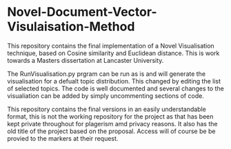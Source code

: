 # Novel-Document-Vector-Visulaisation-Method
This repository contains the final implementation of a Novel Visualisation technique, based on Cosine similarity and Euclidean distance. This is work towards a Masters dissertation at Lancaster University.

The RunVisualisation.py prgram can be run as is and will generate the visualisation for a defualt topic distribution. This changed by editing the list of selected topics. The code is well documented and several changes to the visualiation can be added by simply uncommenting sections of code.

This repository contains the final versions in an easily understandable format, this is not the working repository for the project as that has been kept private throughout for plagerism amd privacy reasons. It also has the old title of the project based on the proposal. Access will of course be be provied to the markers at their request. 
